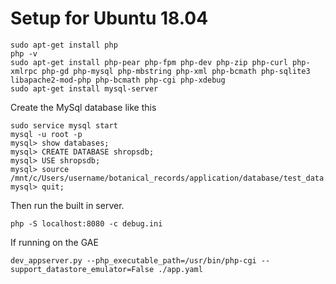 # Setup for Ubuntu 18.04

    sudo apt-get install php
    php -v
    sudo apt-get install php-pear php-fpm php-dev php-zip php-curl php-xmlrpc php-gd php-mysql php-mbstring php-xml php-bcmath php-sqlite3 libapache2-mod-php php-bcmath php-cgi php-xdebug
    sudo apt-get install mysql-server

Create the MySql database like this

    sudo service mysql start
    mysql -u root -p
    mysql> show databases;
    mysql> CREATE DATABASE shropsdb;
    mysql> USE shropsdb;
    mysql> source /mnt/c/Users/username/botanical_records/application/database/test_data.sql;
    mysql> quit;

Then run the built in server.

    php -S localhost:8080 -c debug.ini

If running on the GAE 

    dev_appserver.py --php_executable_path=/usr/bin/php-cgi --support_datastore_emulator=False ./app.yaml

